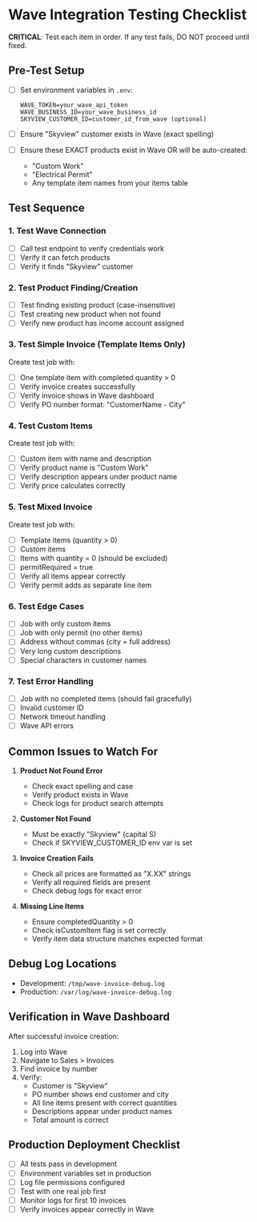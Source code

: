 # Wave Integration Testing Checklist

**CRITICAL**: Test each item in order. If any test fails, DO NOT proceed until fixed.

## Pre-Test Setup

- [ ] Set environment variables in `.env`:
  ```
  WAVE_TOKEN=your_wave_api_token
  WAVE_BUSINESS_ID=your_wave_business_id
  SKYVIEW_CUSTOMER_ID=customer_id_from_wave (optional)
  ```

- [ ] Ensure "Skyview" customer exists in Wave (exact spelling)

- [ ] Ensure these EXACT products exist in Wave OR will be auto-created:
  - "Custom Work"
  - "Electrical Permit"
  - Any template item names from your items table

## Test Sequence

### 1. Test Wave Connection
- [ ] Call test endpoint to verify credentials work
- [ ] Verify it can fetch products
- [ ] Verify it finds "Skyview" customer

### 2. Test Product Finding/Creation
- [ ] Test finding existing product (case-insensitive)
- [ ] Test creating new product when not found
- [ ] Verify new product has income account assigned

### 3. Test Simple Invoice (Template Items Only)
Create test job with:
- [ ] One template item with completed quantity > 0
- [ ] Verify invoice creates successfully
- [ ] Verify invoice shows in Wave dashboard
- [ ] Verify PO number format: "CustomerName - City"

### 4. Test Custom Items
Create test job with:
- [ ] Custom item with name and description
- [ ] Verify product name is "Custom Work"
- [ ] Verify description appears under product name
- [ ] Verify price calculates correctly

### 5. Test Mixed Invoice
Create test job with:
- [ ] Template items (quantity > 0)
- [ ] Custom items
- [ ] Items with quantity = 0 (should be excluded)
- [ ] permitRequired = true
- [ ] Verify all items appear correctly
- [ ] Verify permit adds as separate line item

### 6. Test Edge Cases
- [ ] Job with only custom items
- [ ] Job with only permit (no other items)
- [ ] Address without commas (city = full address)
- [ ] Very long custom descriptions
- [ ] Special characters in customer names

### 7. Test Error Handling
- [ ] Job with no completed items (should fail gracefully)
- [ ] Invalid customer ID
- [ ] Network timeout handling
- [ ] Wave API errors

## Common Issues to Watch For

1. **Product Not Found Error**
   - Check exact spelling and case
   - Verify product exists in Wave
   - Check logs for product search attempts

2. **Customer Not Found**
   - Must be exactly "Skyview" (capital S)
   - Check if SKYVIEW_CUSTOMER_ID env var is set

3. **Invoice Creation Fails**
   - Check all prices are formatted as "X.XX" strings
   - Verify all required fields are present
   - Check debug logs for exact error

4. **Missing Line Items**
   - Ensure completedQuantity > 0
   - Check isCustomItem flag is set correctly
   - Verify item data structure matches expected format

## Debug Log Locations

- Development: `/tmp/wave-invoice-debug.log`
- Production: `/var/log/wave-invoice-debug.log`

## Verification in Wave Dashboard

After successful invoice creation:
1. Log into Wave
2. Navigate to Sales > Invoices
3. Find invoice by number
4. Verify:
   - Customer is "Skyview"
   - PO number shows end customer and city
   - All line items present with correct quantities
   - Descriptions appear under product names
   - Total amount is correct

## Production Deployment Checklist

- [ ] All tests pass in development
- [ ] Environment variables set in production
- [ ] Log file permissions configured
- [ ] Test with one real job first
- [ ] Monitor logs for first 10 invoices
- [ ] Verify invoices appear correctly in Wave